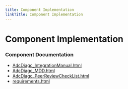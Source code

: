 ```yaml
---
title: Component Implementation
linkTitle: Component Implementation
---
```


# Component Implementation
### Component Documentation

- [AdcDiagc_IntegrationManual.html](doc/AdcDiagc_IntegrationManual.html)
- [AdcDiagc_MDD.html](doc/AdcDiagc_MDD.html)
- [AdcDiagc_PeerReviewCheckList.html](doc/AdcDiagc_PeerReviewCheckList.html)
- [requirements.html](doc/requirements.html)

